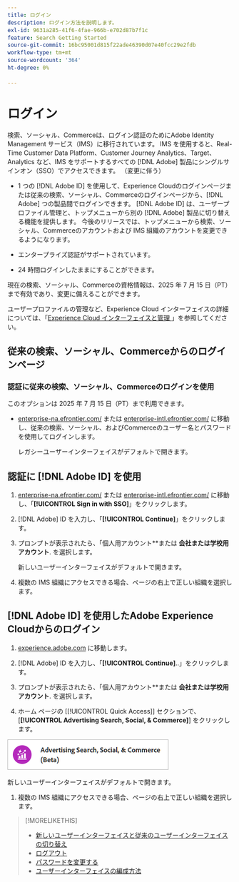 ```yaml
---
title: ログイン
description: ログイン方法を説明します。
exl-id: 9631a285-41f6-4fae-966b-e702d87b7f1c
feature: Search Getting Started
source-git-commit: 16bc95001d815f22ade46390d07e40fcc29e2fdb
workflow-type: tm+mt
source-wordcount: '364'
ht-degree: 0%

---
```


# ログイン

検索、ソーシャル、Commerceは、ログイン認証のためにAdobe Identity Management サービス（IMS）に移行されています。 IMS を使用すると、Real-Time Customer Data Platform、Customer Journey Analytics、Target、Analytics など、IMS をサポートするすべての [!DNL Adobe] 製品にシングルサインオン（SSO）でアクセスできます。 （変更に伴う）

* 1 つの [!DNL Adobe ID] を使用して、Experience Cloudのログインページまたは従来の検索、ソーシャル、Commerceのログインページから、[!DNL Adobe] つの製品間でログインできます。 [!DNL Adobe ID] は、ユーザープロファイル管理と、トップメニューから別の [!DNL Adobe] 製品に切り替える機能を提供します。 今後のリリースでは、トップメニューから検索、ソーシャル、Commerceのアカウントおよび IMS 組織のアカウントを変更できるようになります。

* エンタープライズ認証がサポートされています。

* 24 時間ログインしたままにすることができます。

現在の検索、ソーシャル、Commerceの資格情報は、2025 年 7 月 15 日（PT）まで有効であり、変更に備えることができます。

ユーザープロファイルの管理など、Experience Cloud インターフェイスの詳細については、「[Experience Cloud インターフェイスと管理 ](https://experienceleague.adobe.com/en/docs/core-services/interface/experience-cloud)」を参照してください。

## 従来の検索、ソーシャル、Commerceからのログインページ

### 認証に従来の検索、ソーシャル、Commerceのログインを使用

このオプションは 2025 年 7 月 15 日（PT）まで利用できます。

* [enterprise-na.efrontier.com/](https://enterprise-na.efrontier.com/) または [enterprise-intl.efrontier.com/](https://enterprise-intl.efrontier.com/) に移動し、従来の検索、ソーシャル、およびCommerceのユーザー名とパスワードを使用してログインします。

  レガシーユーザーインターフェイスがデフォルトで開きます。

## 認証に [!DNL Adobe ID] を使用

1. [enterprise-na.efrontier.com/](https://enterprise-na.efrontier.com/) または [enterprise-intl.efrontier.com/](https://enterprise-intl.efrontier.com/) に移動し、「**[!UICONTROL Sign in with SSO]**」をクリックします。

1. [!DNL Adobe] ID を入力し、「**[!UICONTROL Continue]**」をクリックします。

1. プロンプトが表示されたら、「個人用アカウント**または **会社または学校用アカウント**.<!-- Will it necessarily be "Company or School Account?" --> を選択します。

   新しいユーザーインターフェイスがデフォルトで開きます。

1. 複数の IMS 組織にアクセスできる場合、ページの右上で正しい組織を選択します。

## [!DNL Adobe ID] を使用したAdobe Experience Cloudからのログイン

<!-- Later, give them the new direct URL(s) to our UI so they don't have to select the product. -->

1. [experience.adobe.com](https://experience.adobe.com) に移動します。

1. [!DNL Adobe] ID を入力し、「**[!UICONTROL Continue]**..」をクリックします。

1. プロンプトが表示されたら、「個人用アカウント**または **会社または学校用アカウント**.<!-- Will it necessarily be "Company or School Account?" --> を選択します。

1. ホーム ページの [[!UICONTROL Quick Access]] セクションで、[**[!UICONTROL Advertising Search, Social, & Commerce]**] をクリックします。

![Advertising検索、ソーシャル、Commerce） ](/help/search-social-commerce/assets/search-social-commerce-logo.png "Advertising検索、ソーシャル、Commerce） ")

新しいユーザーインターフェイスがデフォルトで開きます。

1. 複数の IMS 組織にアクセスできる場合、ページの右上で正しい組織を選択します。

>[!MORELIKETHIS]
>
>* [ 新しいユーザーインターフェイスと従来のユーザーインターフェイスの切り替え ](ui-switch.md)
>* [ ログアウト ](sign-out.md)
>* [ パスワードを変更する ](/help/search-social-commerce/tools/password-change.md)
>* [ ユーザーインターフェイスの編成方法 ](user-interface.md)
